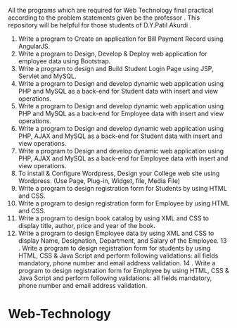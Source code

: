 All the programs which are required for Web Technology final practical according to the problem statements given be the professor .
This repository will be helpful for those students of D.Y.Patil Akurdi .

1. Write a program to Create an application for Bill Payment Record using AngularJS.
2. Write a program to Design, Develop & Deploy web application for employee data using
Bootstrap.
3. Write a program to design and Build Student Login Page using JSP, Servlet and MySQL.
4. Write a program to Design and develop dynamic web application using PHP and MySQL
as a back-end for Student data with insert and view operations.
5. Write a program to Design and develop dynamic web application using PHP and MySQL
as a back-end for Employee data with insert and view operations.
6. Write a program to Design and develop dynamic web application using PHP, AJAX and
MySQL as a back-end for Student data with insert and view operations.
7. Write a program to Design and develop dynamic web application using PHP, AJAX and
MySQL as a back-end for Employee data with insert and view operations.
8. To install & Configure Wordpress, Design your College web site using Wordpress.
(Use Page, Plug-in, Widget, file, Media File)
9. Write a program to design registration form for Students by using HTML and CSS.
10. Write a program to design registration form for Employee by using HTML and CSS.
11. Write a program to design book catalog by using XML and CSS to display title, author,
price and year of the book.
12. Write a program to design Employee data by using XML and CSS to display Name,
Designation, Department, and Salary of the Employee.
13 . Write a program to design registration form for students by using HTML, CSS & Java Script
and perform following validations: all fields mandatory, phone number and email address
validation.
14 . Write a program to design registration form for Employee by using HTML, CSS & Java
Script and perform following validations: all fields mandatory, phone number and email
address validation.

# Web-Technology

